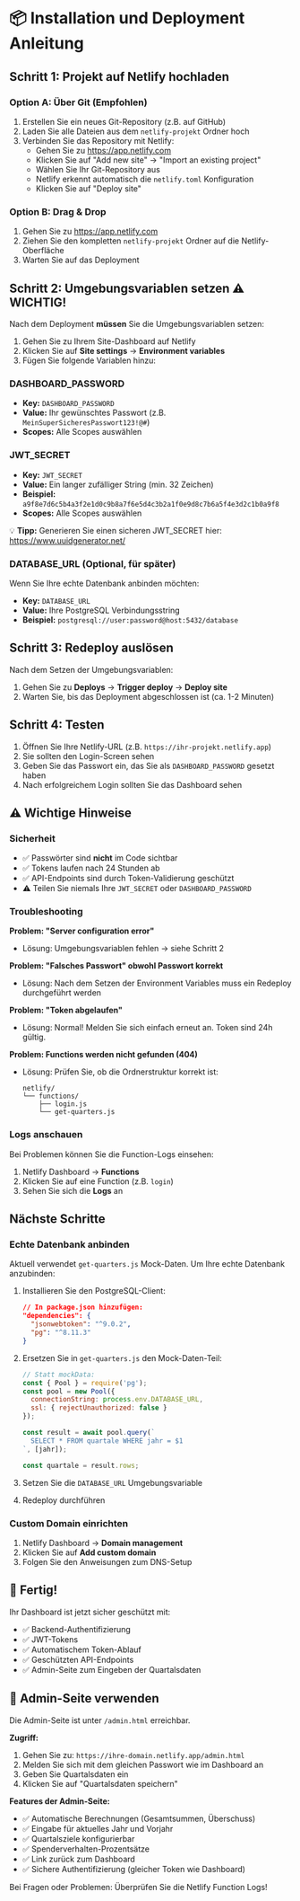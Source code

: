 # 📦 Installation und Deployment Anleitung

## Schritt 1: Projekt auf Netlify hochladen

### Option A: Über Git (Empfohlen)
1. Erstellen Sie ein neues Git-Repository (z.B. auf GitHub)
2. Laden Sie alle Dateien aus dem `netlify-projekt` Ordner hoch
3. Verbinden Sie das Repository mit Netlify:
   - Gehen Sie zu https://app.netlify.com
   - Klicken Sie auf "Add new site" → "Import an existing project"
   - Wählen Sie Ihr Git-Repository aus
   - Netlify erkennt automatisch die `netlify.toml` Konfiguration
   - Klicken Sie auf "Deploy site"

### Option B: Drag & Drop
1. Gehen Sie zu https://app.netlify.com
2. Ziehen Sie den kompletten `netlify-projekt` Ordner auf die Netlify-Oberfläche
3. Warten Sie auf das Deployment

## Schritt 2: Umgebungsvariablen setzen ⚠️ WICHTIG!

Nach dem Deployment **müssen** Sie die Umgebungsvariablen setzen:

1. Gehen Sie zu Ihrem Site-Dashboard auf Netlify
2. Klicken Sie auf **Site settings** → **Environment variables**
3. Fügen Sie folgende Variablen hinzu:

### DASHBOARD_PASSWORD
- **Key:** `DASHBOARD_PASSWORD`
- **Value:** Ihr gewünschtes Passwort (z.B. `MeinSuperSicheresPasswort123!@#`)
- **Scopes:** Alle Scopes auswählen

### JWT_SECRET
- **Key:** `JWT_SECRET`
- **Value:** Ein langer zufälliger String (min. 32 Zeichen)
- **Beispiel:** `a9f8e7d6c5b4a3f2e1d0c9b8a7f6e5d4c3b2a1f0e9d8c7b6a5f4e3d2c1b0a9f8`
- **Scopes:** Alle Scopes auswählen

💡 **Tipp:** Generieren Sie einen sicheren JWT_SECRET hier: https://www.uuidgenerator.net/

### DATABASE_URL (Optional, für später)
Wenn Sie Ihre echte Datenbank anbinden möchten:
- **Key:** `DATABASE_URL`
- **Value:** Ihre PostgreSQL Verbindungsstring
- **Beispiel:** `postgresql://user:password@host:5432/database`

## Schritt 3: Redeploy auslösen

Nach dem Setzen der Umgebungsvariablen:
1. Gehen Sie zu **Deploys** → **Trigger deploy** → **Deploy site**
2. Warten Sie, bis das Deployment abgeschlossen ist (ca. 1-2 Minuten)

## Schritt 4: Testen

1. Öffnen Sie Ihre Netlify-URL (z.B. `https://ihr-projekt.netlify.app`)
2. Sie sollten den Login-Screen sehen
3. Geben Sie das Passwort ein, das Sie als `DASHBOARD_PASSWORD` gesetzt haben
4. Nach erfolgreichem Login sollten Sie das Dashboard sehen

## ⚠️ Wichtige Hinweise

### Sicherheit
- ✅ Passwörter sind **nicht** im Code sichtbar
- ✅ Tokens laufen nach 24 Stunden ab
- ✅ API-Endpoints sind durch Token-Validierung geschützt
- ⚠️ Teilen Sie niemals Ihre `JWT_SECRET` oder `DASHBOARD_PASSWORD`

### Troubleshooting

**Problem: "Server configuration error"**
- Lösung: Umgebungsvariablen fehlen → siehe Schritt 2

**Problem: "Falsches Passwort" obwohl Passwort korrekt**
- Lösung: Nach dem Setzen der Environment Variables muss ein Redeploy durchgeführt werden

**Problem: "Token abgelaufen"**
- Lösung: Normal! Melden Sie sich einfach erneut an. Token sind 24h gültig.

**Problem: Functions werden nicht gefunden (404)**
- Lösung: Prüfen Sie, ob die Ordnerstruktur korrekt ist:
  ```
  netlify/
  └── functions/
      ├── login.js
      └── get-quarters.js
  ```

### Logs anschauen

Bei Problemen können Sie die Function-Logs einsehen:
1. Netlify Dashboard → **Functions**
2. Klicken Sie auf eine Function (z.B. `login`)
3. Sehen Sie sich die **Logs** an

## Nächste Schritte

### Echte Datenbank anbinden

Aktuell verwendet `get-quarters.js` Mock-Daten. Um Ihre echte Datenbank anzubinden:

1. Installieren Sie den PostgreSQL-Client:
   ```json
   // In package.json hinzufügen:
   "dependencies": {
     "jsonwebtoken": "^9.0.2",
     "pg": "^8.11.3"
   }
   ```

2. Ersetzen Sie in `get-quarters.js` den Mock-Daten-Teil:
   ```javascript
   // Statt mockData:
   const { Pool } = require('pg');
   const pool = new Pool({
     connectionString: process.env.DATABASE_URL,
     ssl: { rejectUnauthorized: false }
   });

   const result = await pool.query(`
     SELECT * FROM quartale WHERE jahr = $1
   `, [jahr]);
   
   const quartale = result.rows;
   ```

3. Setzen Sie die `DATABASE_URL` Umgebungsvariable
4. Redeploy durchführen

### Custom Domain einrichten

1. Netlify Dashboard → **Domain management**
2. Klicken Sie auf **Add custom domain**
3. Folgen Sie den Anweisungen zum DNS-Setup

## 🎉 Fertig!

Ihr Dashboard ist jetzt sicher geschützt mit:
- ✅ Backend-Authentifizierung
- ✅ JWT-Tokens
- ✅ Automatischem Token-Ablauf
- ✅ Geschützten API-Endpoints
- ✅ Admin-Seite zum Eingeben der Quartalsdaten

## 📝 Admin-Seite verwenden

Die Admin-Seite ist unter `/admin.html` erreichbar.

**Zugriff:**
1. Gehen Sie zu: `https://ihre-domain.netlify.app/admin.html`
2. Melden Sie sich mit dem gleichen Passwort wie im Dashboard an
3. Geben Sie Quartalsdaten ein
4. Klicken Sie auf "Quartalsdaten speichern"

**Features der Admin-Seite:**
- ✅ Automatische Berechnungen (Gesamtsummen, Überschuss)
- ✅ Eingabe für aktuelles Jahr und Vorjahr
- ✅ Quartalsziele konfigurierbar
- ✅ Spenderverhalten-Prozentsätze
- ✅ Link zurück zum Dashboard
- ✅ Sichere Authentifizierung (gleicher Token wie Dashboard)

Bei Fragen oder Problemen: Überprüfen Sie die Netlify Function Logs!
